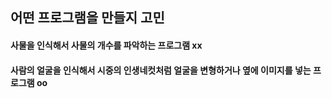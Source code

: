 ## 어떤 프로그램을 만들지 고민
#### 사물을 인식해서 사물의 개수를 파악하는 프로그램 xx
#### 사람의 얼굴을 인식해서 시중의 인생네컷처럼 얼굴을 변형하거나 옆에 이미지를 넣는 프로그램 oo
